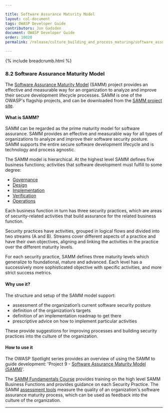 ```yaml
---

title: Software Assurance Maturity Model
layout: col-document
tags: OWASP Developer Guide
contributors: Jon Gadsden
document: OWASP Developer Guide
order: 10020
permalink: /release/culture_building_and_process_maturing/software_assurance_maturity_model/

---
```


{% include breadcrumb.html %}

### 8.2 Software Assurance Maturity Model

The [Software Assurance Maturity Model][samm] (SAMM) project provides an effective and measurable way for
an organization to analyze and improve their secure development lifecycle processes.
SAMM is one of the OWASP's flagship projects, and can be downloaded from the [SAMM project site][samm-project].

#### What is SAMM?

SAMM can be regarded as the prime maturity model for software assurance.
SAMM provides an effective and measurable way for all types of organizations to analyze and improve
their software security posture.
SAMM supports the entire secure software development lifecycle and is technology and process agnostic.

The SAMM model is hierarchical. At the highest level SAMM defines five business functions;
activities that software development must fulfill to some degree:

* [Governance][sammg]
* [Design][sammd]
* [Implementation][sammi]
* [Verification][sammv]
* [Operations][sammo]

Each business function in turn has three security practices,
which are areas of security-related activities that build assurance for the related business function.

Security practices have activities, grouped in logical flows and divided into two streams (A and B).
Streams cover different aspects of a practice and have their own objectives,
aligning and linking the activities in the practice over the different maturity levels.

For each security practice, SAMM defines three maturity levels which generalize to foundational, mature and advanced.
Each level has a successively more sophisticated objective with specific activities, and more strict success metrics.

#### Why use it?

The structure and setup of the SAMM model support:

* assessment of the organization’s current software security posture
* definition of the organization’s targets
* definition of an implementation roadmap to get there
* prescriptive advice on how to implement particular activities

These provide suggestions for improving processes and building security practices into the culture of the organization.

#### How to use it

The OWASP Spotlight series provides an overview of using the SAMM to guide development:
'Project 9 - [Software Assurance Maturity Model (SAMM)][spotlight09]'.

The [SAMM Fundamentals Course][sammfun] provides training on the high level SAMM Business Functions
and provides guidance on each Security Practice.
The SAMM [assessment tools][samma] measure the quality of an organization's software assurance maturity process,
which can be used as feedback into the culture of the organization.

----

[samm]: https://owaspsamm.org/about/
[samma]: https://owaspsamm.org/assessment/
[sammd]: https://owaspsamm.org/model/design/
[sammfun]: https://owaspsamm.thinkific.com/courses/samm
[sammg]: https://owaspsamm.org/model/governance/
[sammi]: https://owaspsamm.org/model/implementation
[sammo]: https://owaspsamm.org/model/operations
[sammv]: https://owaspsamm.org/model/verification
[samm-project]: https://owasp.org/www-project-samm/
[spotlight09]: https://youtu.be/N0zcZnkH5Wg
